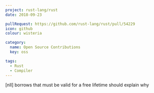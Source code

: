 ```yaml
---
project: rust-lang/rust
date: 2018-09-23

pullRequest: https://github.com/rust-lang/rust/pull/54229
icon: github
colour: wisteria

category:
  name: Open Source Contributions
  key: oss

tags:
  - Rust
  - Compiler
---
```

[nll] borrows that must be valid for a free lifetime should explain why
